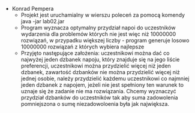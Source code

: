 * Konrad Pempera
     * Projekt jest uruchamialny w wierszu poleceń za pomocą komendy java -jar lab02.jar
     * Program wyznacza optymalny przydział napoi do uczestników wydarzenia dla problemów których nie jest więc niż 10000000 rozwiązań, w przypadku większej liczby - program generuje losowo 10000000 rozwiązań z których wybiera najlepsze
     * Przyjęto następujące założenia:
      uczestnikowi można dać co najwyżej jeden dzbanek napoju, który znajduje się na jego liście preferencji,
      uczestnikowi można przydzielić więcej niż jeden dzbanek,
      zawartość dzbanków nie można przydzielić więcej niż jednej osobie,
      należy przydzielić każdemu uczestnikowi co najmniej jeden dzbanek z napojem, jeżeli nie jest spełniony ten warunek to uznaje się że zadanie nie ma rozwiązania.
      Chcemy wyznaczyć przydział dzbanków do uczestników tak aby suma zadowolenia pomniejszona o sumę niezadowoloenia była jak największa.
